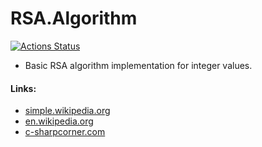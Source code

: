 # RSA.Algorithm

[![Actions Status](https://github.com/SH4KUR/RSA.Algorithm/workflows/.NET/badge.svg?branch=master)](https://github.com/SH4KUR/RSA.Algorithm/actions)

- Basic RSA algorithm implementation for integer values.

#### Links:

* [simple.wikipedia.org](https://simple.wikipedia.org/wiki/RSA_algorithm#:~:text=RSA%20)
* [en.wikipedia.org](https://en.wikipedia.org/wiki/RSA_(cryptosystem))
* [c-sharpcorner.com](https://www.c-sharpcorner.com/UploadFile/75a48f/rsa-algorithm-with-C-Sharp2/)
